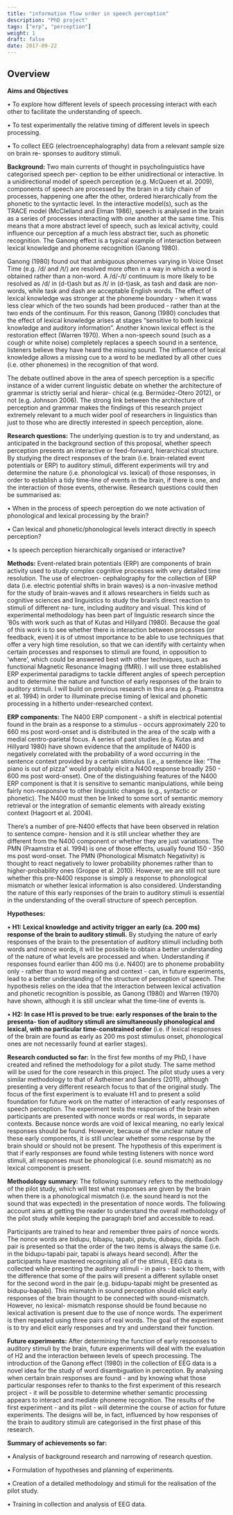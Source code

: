 ```yaml
---
title: "information flow order in speech perception"
description: "PhD project"
tags: ["erp", "perception"]
weight: 1
draft: false
date: 2017-09-22
---
```


## Overview

__Aims and Objectives__

• To explore how different levels of speech processing interact with each other to facilitate the understanding of speech.

• To test experimentally the relative timing of different levels in speech processing.

• To collect EEG (electroencephalography) data from a relevant sample size on brain re- sponses to auditory stimuli.

__Background:__ Two main currents of thought in psycholinguistics have categorised speech per- ception to be either unidirectional or interactive. In a unidirectional model of speech perception (e.g. McQueen et al. 2009), components of speech are processed by the brain in a tidy chain of processes, happening one after the other, ordered hierarchically from the phonetic to the syntactic level. In the interactive model(s), such as the TRACE model (McClelland and Elman 1986), speech is analysed in the brain as a series of processes interacting with one another at the same time. This means that a more abstract level of speech, such as lexical activity, could influence our perception af a much less abstract tier, such as phonetic recognition. The Ganong effect is a typical example of interaction between lexical knowledge and phoneme recognition (Ganong 1980).

Ganong (1980) found out that ambiguous phonemes varying in Voice Onset Time (e.g. /d/ and /t/) are resolved more often in a way in which a word is obtained rather than a non-word. A /d/-/t/ continuum is more likely to be resolved as /d/ in (d-t)ash but as /t/ in (d-t)ask, as tash and dask are non-words, while task and dash are acceptable English words. The effect of lexical knowledge was stronger at the phoneme boundary - when it wass less clear which of the two sounds had been produced - rather than at the two ends of the continuum. For this reason, Ganong (1980) concludes that the effect of lexical knowledge arises at stages “sensitive to both lexical knowledge and auditory information”. Another known lexical effect is the restoration effect (Warren 1970). When a non-speech sound (such as a cough or white noise) completely replaces a speech sound in a sentence, listeners believe they have heard the missing sound. The influence of lexical knowledge allows a missing cue to a word to be mediated by all other cues (i.e. other phonemes) in the recognition of that word.


The debate outlined above in the area of speech perception is a specific instance of a wider current linguistic debate on whether the architecture of grammar is strictly serial and hierar- chical (e.g. Bermúdez-Otero 2012), or not (e.g. Johnson 2006). The strong link between the architecture of perception and grammar makes the findings of this research project extremely relevant to a much wider pool of researchers in linguistics than just to those who are directly interested in speech perception, alone.

__Research questions:__ The underlying question is to try and understand, as anticipated in the background section of this proposal, whether speech perception presents an interactive or feed-forward, hierarchical structure. By studying the direct responses of the brain (i.e. brain-related event potentials or ERP) to auditory stimuli, different experiments will try and determine the nature (i.e. phonological vs. lexical) of those responses, in order to establish a tidy time-line of events in the brain, if there is one, and the interaction of those events, otherwise. Research questions could then be summarised as:

• When in the process of speech perception do we note activation of phonological and lexical processing by the brain?

• Can lexical and phonetic/phonological levels interact directly in speech perception?

• Is speech perception hierarchically organised or interactive?

__Methods:__ Event-related brain potentials (ERP) are components of brain activity used to study complex cognitive processes with very detailed time resolution. The use of electroen- cephalography for the collection of ERP data (i.e. electric potential shifts in brain waves) is a non-invasive method for the study of brain-waves and it allows researchers in fields such as cognitive sciences and linguistics to study the brain’s direct reaction to stimuli of different na- ture, including auditory and visual. This kind of experimental methodology has been part of linguistic research since the ’80s with work such as that of Kutas and Hillyard (1980). Because the goal of this work is to see whether there is interaction between processes (or feedback, even) it is of utmost importance to be able to use techniques that offer a very high time resolution, so that we can identify with certainty when certain processes and responses to stimuli are found, in opposition to ‘where’, which could be answered best with other techniques, such as functional Magnetic Resonance Imaging (fMRI). I will use three established ERP experimental paradigms to tackle different angles of speech perception and to determine the nature and function of early responses of the brain to auditory stimuli. I will build on previous research in this area (e.g. Praamstra et al. 1994) in order to illuminate precise timing of lexical and phonetic processing in a hitherto under-researched context.

__ERP components:__ The N400 ERP component - a shift in electrical potential found in the brain as a response to a stimulus - occurs approximately 220 to 660 ms post word-onset and is distributed in the area of the scalp with a medial centro-parietal focus. A series of past studies (e.g. Kutas and Hillyard 1980) have shown evidence that the amplitude of N400 is negatively correlated with the probability of a word occurring in the sentence context provided by a certain stimulus (i.e., a sentence like: “The piano is out of pizza” would probably elicit a N400 response broadly 250 - 600 ms post word-onset). One of the distinguishing features of the N400 ERP component is that it is sensitive to semantic manipulations, while being fairly non-responsive to other linguistic changes (e.g., syntactic or phonetic). The N400 must then be linked to some sort of semantic memory retrieval or the integration of semantic elements with already existing context (Hagoort et al. 2004).

There’s a number of pre-N400 effects that have been observed in relation to sentence compre- hension and it is still unclear whether they are different from the N400 component or whether they are just variations. The PMN (Praamstra et al. 1994) is one of those effects, usually found 150 - 350 ms post word-onset. The PMN (Phonological Mismatch Negativity) is thought to react negatively to lower probability phonemes rather than to higher-probability ones (Groppe et al. 2010). However, we are still not sure whether this pre-N400 response is simply a response to phonological mismatch or whether lexical information is also considered. Understanding the nature of this early responses of the brain to auditory stimuli is essential in the understanding of the overall structure of speech perception.

__Hypotheses:__

• __H1: Lexical knowledge and activity trigger an early (ca. 200 ms) response of the brain to auditory stimuli.__ By studying the nature of early responses of the brain to the presentation of auditory stimuli including both words and nonce words, it will be possible to obtain a better understanding of the nature of what levels are processed and when. Understanding if responses found earlier than 400 ms (i.e. N400) are to phoneme probability only - rather than to word meaning and context - can, in future experiments, lead to a better understanding of the structure of perception of speech. The hypothesis relies on the idea that the interaction between lexical activation and phonetic recognition is possible, as Ganong (1980) and Warren (1970) have shown, although it is still unclear what the time-line of events is.

• __H2: In case H1 is proved to be true: early responses of the brain to the presenta- tion of auditory stimuli are simultaneously phonological and lexical, with no particular time-constrained order__ (i.e. if lexical responses of the brain are found as early as 200 ms post stimulus onset, phonological ones are not necessarily found at earlier stages).

__Research conducted so far:__ In the first few months of my PhD, I have created and refined the methodology for a pilot study. The same method will be used for the core research in this project. The pilot study uses a very similar methodology to that of Astheimer and Sanders (2011), although presenting a very different research focus to that of the original study. The focus of the first experiment is to evaluate H1 and to present a solid foundation for future work on the matter of interaction of early responses of speech perception.
The experiment tests the responses of the brain when participants are presented with nonce words or real words, in separate contexts. Because nonce words are void of lexical meaning, no early lexical responses should be found. However, because of the unclear nature of these early components, it is still unclear whether some response by the brain should or should not be present. The hypothesis of this experiment is that if early responses are found while testing listeners with nonce word stimuli, all responses must be phonological (i.e. sound mismatch) as no lexical component is present.

__Methodology summary:__ The following summary refers to the methodology of the pilot study, which will test what responses are given by the brain when there is a phonological mismatch (i.e. the sound heard is not the sound that was expected) in the presentation of nonce words. The following account aims at getting the reader to understand the overall methodology of the pilot study while keeping the paragraph brief and accessible to read.

Participants are trained to hear and remember three pairs of nonce words. The nonce words are bidupu, bibapu, tapabi, piputu, dubapu, dipida. Each pair is presented so that the order of the two items is always the same (i.e. in the bidupu-tapabi pair, tapabi is always heard second). After the participants have mastered recognising all of the stimuli, EEG data is collected while presenting the auditory stimuli - in pairs - back to them, with the difference that some of the pairs will present a different syllable onset for the second word in the pair (e.g. bidupu-tapabi might be presented as bidupu-bapabi). This mismatch in sound perception should elicit early responses of the brain thought to be connected with sound-mismatch. However, no lexical- mismatch response should be found because no lexical activation is present due to the use of nonce words. The experiment is then repeated using three pairs of real words. The goal of the experiment is to try and elicit early responses and try and understand their function.

__Future experiments:__ After determining the function of early responses to auditory stimuli by the brain, future experiments will deal with the evaluation of H2 and the interaction between levels of speech processing. The introduction of the Ganong effect (1980) in the collection of EEG data is a novel idea for the study of word disambiguation in perception. By analysing when certain brain responses are found - and by knowing what those particular responses refer to thanks to the first experiment of this research project - it will be possible to determine whether semantic processing appears to interact and mediate phoneme recognition. The results of the first experiment - and its pilot - will determine the course of action for future experiments. The designs will be, in fact, influenced by how responses of the brain to auditory stimuli are categorised in the first phase of this research.

__Summary of achievements so far:__

• Analysis of background research and narrowing of research question.

• Formulation of hypotheses and planning of experiments.

• Creation of a detailed methodology and stimuli for the realisation of the pilot study. 

• Training in collection and analysis of EEG data.